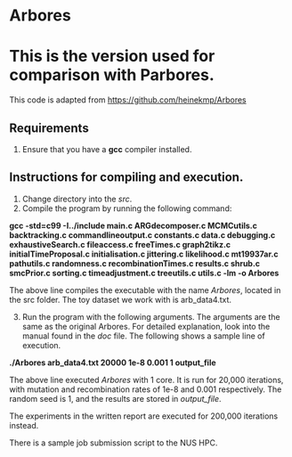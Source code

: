# Arbores

# This is the version used for comparison with Parbores.
This code is adapted from https://github.com/heinekmp/Arbores

## Requirements

1. Ensure that you have a **gcc** compiler installed.

## Instructions for compiling and execution.

1. Change directory into the *src*.
2. Compile the program by running the following command: 

**gcc -std=c99 -I../include main.c ARGdecomposer.c MCMCutils.c backtracking.c commandlineoutput.c constants.c data.c debugging.c exhaustiveSearch.c fileaccess.c freeTimes.c graph2tikz.c initialTimeProposal.c initialisation.c jittering.c likelihood.c mt19937ar.c pathutils.c randomness.c recombinationTimes.c results.c shrub.c smcPrior.c sorting.c timeadjustment.c treeutils.c utils.c -lm -o Arbores**

The above line compiles the executable with the name *Arbores*, located in the src folder. The toy dataset we work with is arb_data4.txt.

3. Run the program with the following arguments. The arguments are the same as the original Arbores. For detailed explanation, look into the manual found in the *doc* file. The following shows a sample line of execution.

**./Arbores arb_data4.txt 20000 1e-8 0.001 1 output_file**

The above line executed *Arbores* with 1 core. It is run for 20,000 iterations, with mutation and recombination rates of 1e-8 and 0.001 respectively. The random seed is 1, and the results are stored in *output_file*. 

The experiments in the written report are executed for 200,000 iterations instead.

There is a sample job submission script to the NUS HPC.
